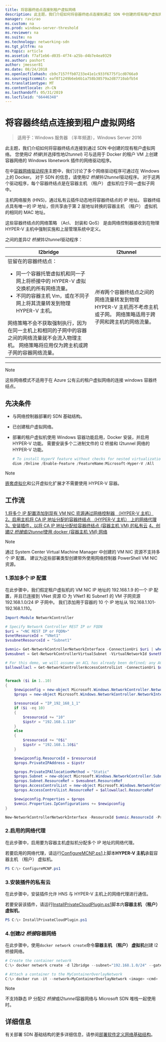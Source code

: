 ```yaml
---
title: 将容器终结点连接到租户虚拟网络
description: 此主题，我们介绍如何将容器终结点连接到通过 SDN 中创建的现有租户虚拟网络。 使用 l2 桥接 （而且还可以 l2tunnel） 可与适用于 Docker 的租户 VM 上创建容器网络的 Windows libnetwork 插件的网络驱动程序。
manager: ravirao
ms.custom: na
ms.prod: windows-server-threshold
ms.reviewer: na
ms.suite: na
ms.technology: networking-sdn
ms.tgt_pltfrm: na
ms.topic: article
ms.assetid: f7af1eb6-d035-4f74-a25b-d4b7e4ea9329
ms.author: pashort
author: jmesser81
ms.date: 08/24/2018
ms.openlocfilehash: cb9c7157ffb07233e41e1c933f6775f1cd0766a9
ms.sourcegitcommit: eaf071249b6eb6b1a758b38579a2d87710abfb54
ms.translationtype: MT
ms.contentlocale: zh-CN
ms.lasthandoff: 05/31/2019
ms.locfileid: "66446348"
---
```

# <a name="connect-container-endpoints-to-a-tenant-virtual-network"></a>将容器终结点连接到租户虚拟网络

>适用于：Windows 服务器 （半年频道），Windows Server 2016

此主题，我们介绍如何将容器终结点连接到通过 SDN 中创建的现有租户虚拟网络。 您使用*l2 桥接*(并选择性地*l2tunnel*) 可与适用于 Docker 的租户 VM 上创建容器网络的 Windows libnetwork 插件的网络驱动程序。

在中[容器网络驱动程序](https://docs.microsoft.com/virtualization/windowscontainers/container-networking/network-drivers-topologies)主题中，我们讨论了多个网络驱动程序可通过在 Windows 上的 Docker。 对于 SDN 的信息，请使用*l2 桥接*并*l2tunnel*驱动程序。 对于这两个驱动程序，每个容器终结点是在容器主机 （租户） 虚拟机位于同一虚拟子网中。 

主机网络服务 (HNS)，通过私有云插件动态地将容器终结点的 IP 地址。 容器终结点具有唯一的 IP 地址，但共享由于第 2 层地址转换的容器主机 （租户） 虚拟机的相同的 MAC 地址。 

这些容器终结点的网络策略 （Acl、 封装和 QoS） 是由网络控制器接收到在物理 HYPER-V 主机中强制实施和上层管理系统中定义。 

之间的差异*l2 桥接*并*l2tunnel*驱动程序：


|                                                                                                                                                                                                                                                                            l2bridge                                                                                                                                                                                                                                                                            |                                                                                                 l2tunnel                                                                                                  |
|----------------------------------------------------------------------------------------------------------------------------------------------------------------------------------------------------------------------------------------------------------------------------------------------------------------------------------------------------------------------------------------------------------------------------------------------------------------------------------------------------------------------------------------------------------------|-----------------------------------------------------------------------------------------------------------------------------------------------------------------------------------------------------------|
| 驻留在的容器终结点： <ul><li>同一个容器托管虚拟机和同一子网上将桥接中的 HYPER-V 虚拟交换机的所有网络流量。 </li><li>不同的容器主机 Vm，或在不同子网上将其流量转发到物理 HYPER-V 主机。 </li></ul>网络策略不会不获取强制执行，因为在同一主机上和相同的子网中的容器之间的网络流量就不会流入物理主机。 网络策略将应用仅为跨主机或跨子网的容器网络流量。 | *所有*两个容器终结点之间的网络流量转发到物理 HYPER-V 主机而不考虑主机或子网。 网络策略适用于跨子网和跨主机的网络流量。 |

---

>[!NOTE]
>这些网络模式不适用于在 Azure 公有云的租户虚拟网络的连接 windows 容器终结点。


## <a name="prerequisites"></a>先决条件
-  与网络控制器部署的 SDN 基础结构。
-  已创建租户虚拟网络。
-  部署的租户虚拟机使用 Windows 容器功能启用，Docker 安装，并启用 HYPER-V 功能。 需要安装多个二进制文件的 l2 桥接和 l2tunnel 网络的 HYPER-V 功能。

   ```powershell
   # To install HyperV feature without checks for nested virtualization
   dism /Online /Enable-Feature /FeatureName:Microsoft-Hyper-V /All 
   ```

>[!Note]
>[嵌套虚拟化](https://msdn.microsoft.com/virtualization/hyperv_on_windows/user_guide/nesting)和公开虚拟化扩展才不需要使用 HYPER-V 容器。 


## <a name="workflow"></a>工作流

[1.将多个 IP 配置添加到现有 VM NIC 资源通过网络控制器 （HYPER-V 主机）](#1-add-multiple-ip-configurations)
[2。启用主机将 CA IP 地址分配的容器终结点 （HYPER-V 主机） 上的网络代理](#2-enable-the-network-proxy)
[3。安装插件，以将 CA IP 地址分配给容器终结点 (容器主机 VM) 的私有云](#3-install-the-private-cloud-plug-in)
[4。创建*l2 桥接*或*l2tunnel*使用 docker (容器主机 VM) 网络](#4-create-an-l2bridge-container-network)

>[!NOTE]
>通过 System Center Virtual Machine Manager 中创建的 VM NIC 资源不支持多个 IP 配置。 建议为这些部署类型创建带外使用网络控制器 PowerShell VM NIC 资源。

### <a name="1-add-multiple-ip-configurations"></a>1.添加多个 IP 配置
在此步骤中，我们假定租户虚拟机的 VM NIC IP 地址的 192.168.1.9 的一个 IP 配置，并且已连接到 VNet 资源 ID 为 VNet1 和 Subnet1 的 VM 子网资源 192.168.1.0/24 IP 子网中。 我们添加用于容器的 10 个 IP 地址从 192.168.1.101-192.168.1.110。

```powershell
Import-Module NetworkController

# Specify Network Controller REST IP or FQDN
$uri = "<NC REST IP or FQDN>"
$vnetResourceId = "VNet1"
$vsubnetResourceId = "Subnet1"

$vmnic= Get-NetworkControllerNetworkInterface -ConnectionUri $uri | where {$_.properties.IpConfigurations.Properties.PrivateIPAddress -eq "192.168.1.9" }
$vmsubnet = Get-NetworkControllerVirtualSubnet -VirtualNetworkId $vnetResourceId -ResourceId $vsubnetResourceId -ConnectionUri $uri

# For this demo, we will assume an ACL has already been defined; any ACL can be applied here
$allowallacl = Get-NetworkControllerAccessControlList -ConnectionUri $uri -ResourceId "AllowAll"


foreach ($i in 1..10)
{
    $newipconfig = new-object Microsoft.Windows.NetworkController.NetworkInterfaceIpConfiguration
    $props = new-object Microsoft.Windows.NetworkController.NetworkInterfaceIpConfigurationProperties

    $resourceid = "IP_192_168_1_1"
    if ($i -eq 10) 
    {
        $resourceid += "10"
        $ipstr = "192.168.1.110"
    }
    else
    {
        $resourceid += "0$i"
        $ipstr = "192.168.1.10$i"
    }

    $newipconfig.ResourceId = $resourceid
    $props.PrivateIPAddress = $ipstr    

    $props.PrivateIPAllocationMethod = "Static"
    $props.Subnet = new-object Microsoft.Windows.NetworkController.Subnet
    $props.Subnet.ResourceRef = $vmsubnet.ResourceRef
    $props.AccessControlList = new-object Microsoft.Windows.NetworkController.AccessControlList
    $props.AccessControlList.ResourceRef = $allowallacl.ResourceRef

    $newipconfig.Properties = $props
    $vmnic.Properties.IpConfigurations += $newipconfig
}

New-NetworkControllerNetworkInterface -ResourceId $vmnic.ResourceId -Properties $vmnic.Properties -ConnectionUri $uri
```

### <a name="2-enable-the-network-proxy"></a>2.启用的网络代理
在此步骤中，启用要为容器主机虚拟机分配多个 IP 地址的网络代理。 

若要启用的网络代理，请运行[ConfigureMCNP.ps1](https://github.com/Microsoft/SDN/blob/master/Containers/ConfigureMCNP.ps1)上脚本**HYPER-V 主机**承载容器主机 （租户） 虚拟机。

```powershell
PS C:\> ConfigureMCNP.ps1
```

### <a name="3-install-the-private-cloud-plug-in"></a>3.安装插件的私有云
在此步骤中，安装插件允许 HNS 与 HYPER-V 主机上的网络代理进行通信。

若要安装该插件，请运行[InstallPrivateCloudPlugin.ps1](https://github.com/Microsoft/SDN/blob/master/Containers/InstallPrivateCloudPlugin.ps1)脚本内**容器主机 （租户） 虚拟机**。


```powershell
PS C:\> InstallPrivateCloudPlugin.ps1
```

### <a name="4-create-an-l2bridge-container-network"></a>4.创建*l2 桥接*容器网络
在此步骤中，使用`docker network create`命令**容器主机 （租户） 虚拟机**创建 l2 桥接网络。 

```powershell
# Create the container network
C:\> docker network create -d l2bridge --subnet="192.168.1.0/24" --gateway="192.168.1.1" MyContainerOverlayNetwork

# Attach a container to the MyContainerOverlayNetwork 
C:\> docker run -it --network=MyContainerOverlayNetwork <image> <cmd>
```

>[!NOTE]
>不支持静态 IP 分配*l2 桥接*或*l2tunnel*容器网络与 Microsoft SDN 堆栈一起使用时。

## <a name="more-information"></a>详细信息
有关部署 SDN 基础结构的更多详细信息，请参阅[部署软件定义网络基础结构](https://docs.microsoft.com/windows-server/networking/sdn/deploy/deploy-a-software-defined-network-infrastructure)。

